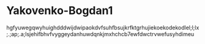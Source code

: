 # Yakovenko-Bogdan1
hgfyuwegqwyhuighdddwijdwipaokdvfsuhfbsujkrfktgrhujiekoekodekodlel;l;lx;.;ap;.a;lsjehifbhvfvyggeydanhuwdqnkjmxhchcb7ewfdwctrvwefusyhdimeu
